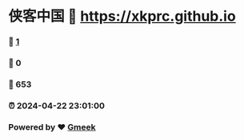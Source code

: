 # 侠客中国 :link: https://xkprc.github.io 
### :page_facing_up: [1](https://xkprc.github.io/tag.html) 
### :speech_balloon: 0 
### :hibiscus: 653 
### :alarm_clock: 2024-04-22 23:01:00 
### Powered by :heart: [Gmeek](https://github.com/Meekdai/Gmeek)
